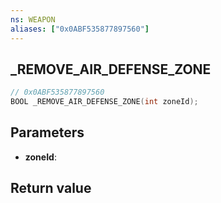 ```yaml
---
ns: WEAPON
aliases: ["0x0ABF535877897560"]
---
```

## _REMOVE_AIR_DEFENSE_ZONE

```c
// 0x0ABF535877897560
BOOL _REMOVE_AIR_DEFENSE_ZONE(int zoneId);
```

## Parameters
* **zoneId**:

## Return value
